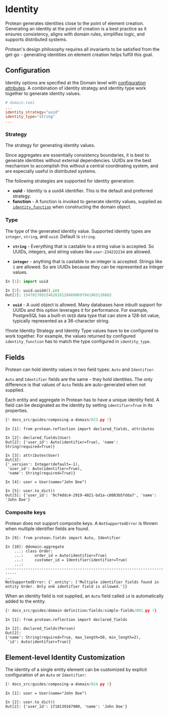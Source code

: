 # Identity

Protean generates identities close to the point of element creation. Generating
an identity at the point of creation is a best practice as it ensures
consistency, aligns with domain rules, simplifies logic, and supports
distributed systems.

Protean's design philosophy requires all invariants
to be satisfied from the get-go - generating identities on element creation
helps fulfill this goal.

## Configuration

Identity options are specified at the Domain level with [configuration
attributes](./configuration#domain-configuration-attributes). A combination of
identity strategy and identity type work together to generate identity values.

```toml
# domain.toml
...
identity_strategy="uuid"
identity_type="string"
...
```

### Strategy

The strategy for generating identity values.

Since aggregates are essentially consistency boundaries, it is best to generate
identities without external dependencies. UUIDs are the best mechanism to
accomplish this without a central coordinating system, and are especially useful
in distributed systems.

The following strategies are supported for identity generation:

- **uuid** - Identity is a uuid4 identifier. This is the default and preferred
strategy.
- **function** - A function is invoked to generate identity values, supplied
as [`identity_function`](domain-object.md#identity_function) when constructing
the domain object.

### Type

The type of the generated identity value. Supported identity types are
`integer`, `string`, and `uuid`. Default is `string`.

- **`string`** - Everything that is castable to a string value
is accepted. So UUIDs, integers, and string values like `user-234232234`
are allowed.

- **`integer`** - anything that is castable to an integer
is accepted. Strings like `1` are allowed. So are UUIDs because they can be
represented as integer values.

```python
In [1]: import uuid

In [2]: uuid.uuid4().int
Out[2]: 154702789254628181204690697941965130883
```

- **`uuid`** - A uuid object is allowed. Many databases have
inbuilt support for UUIDs and this option leverages it for performance. For
example, PostgreSQL has a built-in `UUID` data type that can store a 128-bit
value, typically represented as a 36-character string.

!!!note
    Identity Strategy and Identity Type values have to be configured to
    work together. For example, the values returned by configured
    `identity_function` has to match the type configured in `identity_type`.

## Fields

Protean can hold identity values in two field types: `Auto` and `Identifier`.

`Auto` and `Identifier` fields are the same - they hold identities. The only
difference is that values of `Auto` fields are auto-generated when not supplied.

Each entity and aggregate in Protean has to have a unique identity field. A
field can be designated as the identity by setting `identifier=True`
in its properties.

```py hl_lines="9"
{! docs_src/guides/composing-a-domain/023.py !}
```

```shell hl_lines="4 9 15"
In [1]: from protean.reflection import declared_fields, attributes

In [2]: declared_fields(User)
Out[2]: {'user_id': Auto(identifier=True), 'name': String(required=True)}

In [3]: attributes(User)
Out[3]: 
{'_version': Integer(default=-1),
 'user_id': Auto(identifier=True),
 'name': String(required=True)}

In [4]: user = User(name="John Doe")

In [5]: user.to_dict()
Out[5]: {'user_id': '9cf4ddc4-2919-4021-bd1a-c8083b5fdda7', 'name': 'John Doe'}
```

### Composite keys

Protean does not support composite keys. A `NotSupportedError` is thrown when
multiple identifier fields are found.

```shell hl_lines="5 6"
In [9]: from protean.fields import Auto, Identifier

In [10]: @domain.aggregate
    ...: class Order:
    ...:     order_id = Auto(identifier=True)
    ...:     customer_id = Identifier(identifier=True)
    ...: 
---------------------------------------------------------------------------
...
NotSupportedError: {'_entity': ['Multiple identifier fields found in entity Order. Only one identifier field is allowed.']}
```

When an identity field is not supplied, an `Auto` field called `id` is
automatically added to the entity.

```py
{! docs_src/guides/domain-definition/fields/simple-fields/001.py !}
```

```shell hl_lines="6"
In [1]: from protean.reflection import declared_fields

In [2]: declared_fields(Person)
Out[2]: 
{'name': String(required=True, max_length=50, min_length=2),
 'id': Auto(identifier=True)}
```

## Element-level Identity Customization

The identity of a single entity element can be customized by explicit
configuration of an `Auto` or `Identifier`:

```python hl_lines="9-10 15-20"
{! docs_src/guides/composing-a-domain/024.py !}
```

```shell hl_lines="4"
In [1]: user = User(name="John Doe")

In [2]: user.to_dict()
Out[2]: {'user_id': 1718139167980, 'name': 'John Doe'}
```